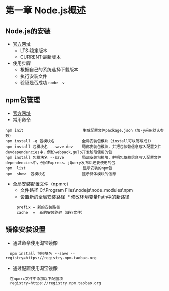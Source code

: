 # 第一章 Node.js概述
## Node.js的安装
* [官方网址](https://nodejs.org/en/)
  * LTS:稳定版本
  * CURRENT:最新版本
* 使用步骤
  * 根据自己的系统选择下载版本
  * 执行安装文件
  * 验证是否成功 ```node -v```
## npm包管理
* [官方网址](https://nodejs.org/en/)
* 常用命令

```
npm init                          生成配置文件package.json（加-y采用默认参数）
npm install -g 包模块名            全局安装包模块（install可以简写成i）
npm install 包模块名 --save-dev    局部安装包模块，并把包依赖信息写入配置文件devdependencies中，例如webpack,gulp开发阶段使用的包
npm install 包模块名 --save        局部安装包模块，并把包依赖信息写入配置文件dependencies中，例如Express、jQuery发布后还要使用的包
npm  list                         显示安装的npm包
npm  show  包模块名                显示具体模块的信息
```
* 全局安装配置文件（npmrc）
  * 文件路径 C:\Program Files\nodejs\node_modules\npm 
  * 设置新的全局安装路径
  * 修改环境变量Path中的新路径
```
     prefix = 新的安装路径
     cache  =  新的安装路径（缓存文件）
```
## 镜像安装设置
* 通过命令使用淘宝镜像
```
  npm install 包模块名 --save --registry=https://registry.npm.taobao.org
```
* 通过配置使用淘宝镜像
```
  在npmrc文件中添加以下配置项
  registry=https://registry.npm.taobao.org
```

   
   
